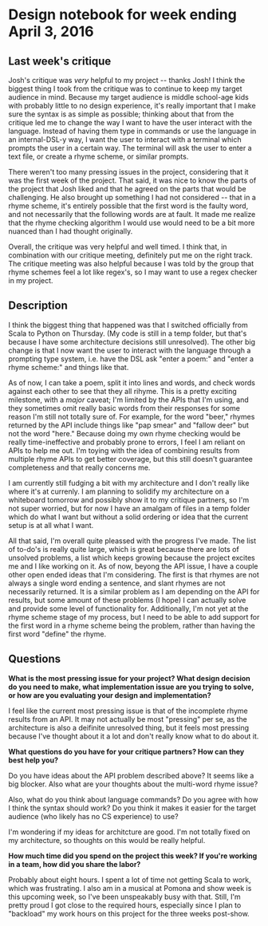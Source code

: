 # Design notebook for week ending April 3, 2016

## Last week's critique

Josh's critique was *very* helpful to my project -- thanks Josh! I think the biggest thing I took from the critique was to continue to keep my target audience in mind. Because my target audience is middle school-age kids with probably little to no design experience, it's really important that I make sure the syntax is as simple as possible; thinking about that from the critique led me to change the way I want to have the user interact with the language. Instead of having them type in commands or use the language in an internal-DSL-y way, I want the user to interact with a terminal which prompts the user in a certain way. The terminal will ask the user to enter a text file, or create a rhyme scheme, or similar prompts.

There weren't too many pressing issues in the project, considering that it was the first week of the project. That said, it was nice to know the parts of the project that Josh liked and that he agreed on the parts that would be challenging. He also brought up something I had not considered -- that in a rhyme scheme, it's entirely possible that the first word is the faulty word, and not necessarily that the following words are at fault. It made me realize that the rhyme checking algorithm I would use would need to be a bit more nuanced than I had thought originally. 

Overall, the critique was very helpful and well timed. I think that, in combination with our critique meeting, definitely put me on the right track. The critique meeting was also helpful because I was told by the group that rhyme schemes feel a lot like regex's, so I may want to use a regex checker in my project.

## Description

I think the biggest thing that happened was that I switched officially from Scala to Python on Thursday. (My code is still in a temp folder, but that's because I have some architecture decisions still unresolved). The other big change is that I now want the user to interact with the language through a prompting type system, i.e. have the DSL ask "enter a poem:" and "enter a rhyme scheme:" and things like that.

As of now, I can take a poem, split it into lines and words, and check words against each other to see that they all rihyme. This is a pretty exciting milestone, with a *major* caveat; I'm limited by the APIs that I'm using, and they sometimes omit really basic words from their responses for some reason I'm still not totally sure of. For example, for the word "beer," rhymes returned by the API include things like "pap smear" and "fallow deer" but not the word "here." Because doing my own rhyme checking would be really time-ineffective and probably prone to errors, I feel I am reliant on APIs to help me out. I'm toying with the idea of combining results from multiple rhyme APIs to get better coverage, but this still doesn't guarantee completeness and that really concerns me.

I am currently still fudging a bit with my architecture and I don't really like where it's at currenly. I am planning to solidify my architecture on a whiteboard tomorrow and possibly show it to my critique partners, so I'm not super worried, but for now I have an amalgam of files in a temp folder which do what I want but without a solid ordering or idea that the current setup is at all what I want.

All that said, I'm overall quite pleassed with the progress I've made. The list of to-do's is really quite large, which is great because there are lots of unsolved problems, a list which keeps growing because the project excites me and I like working on it. As of now, beyong the API issue, I have a couple other open ended ideas that I'm considering. The first is that rhymes are not always a single word ending a sentence, and slant rhymes are not necessarily returned. It is a similar problem as I am depending on the API for results, but some amount of these problems (I hope) I can actually solve and provide some level of functionality for. Additionally, I'm not yet at the rhyme scheme stage of my process, but I need to be able to add support for the first word in a rhyme scheme being the problem, rather than having the first word "define" the rhyme.

## Questions

**What is the most pressing issue for your project? What design decision do
you need to make, what implementation issue are you trying to solve, or how
are you evaluating your design and implementation?**

I feel like the current most pressing issue is that of the incomplete rhyme results from an API. It may not actually be most "pressing" per se, as the architecture is also a deifinite unresolved thing, but it feels most pressing because I've thought about it a lot and don't really know what to do about it.

**What questions do you have for your critique partners? How can they best help
you?**

Do you have ideas about the API problem described above? It seems like a big blocker. Also what are your thoughts about the multi-word rhyme issue?

Also, what do you think about language commands? Do you agree with how I think the syntax should work? Do you think it makes it easier for the target audience (who likely has no CS experience) to use?

I'm wondering if my ideas for architcture are good. I'm not totally fixed on my architecture, so thoughts on this would be really helpful.

**How much time did you spend on the project this week? If you're working in a
team, how did you share the labor?**

Probably about eight hours. I spent a lot of time not getting Scala to work, which was frustrating. I also am in a musical at Pomona and show week is this upcoming week, so I've been unspeakably busy with that. Still, I'm pretty proud I got close to the required hours, especially since I plan to "backload" my work hours on this project for the three weeks post-show.